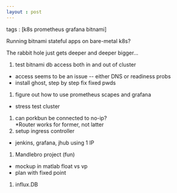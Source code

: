 ```yaml
---
layout : post
---
```

tags : [k8s prometheus grafana bitnami]

Running bitnami stateful apps on bare-metal k8s?  

The rabbit hole just gets deeper and deeper bigger...

1. test bitnami db access both in and out of cluster 
 * access seems to be an issue -- either DNS or readiness probs
 * install ghost, step by step fix fixed pwds
1. figure out how to use prometheus scapes and grafana
 * stress test cluster
1. can porkbun be connected to no-ip?  
 *Router works for former, not latter
1. setup ingress controller 
 * jenkins, grafana, jhub using 1 IP
1. Mandlebro project (fun)
 * mockup in matlab float vs vp
 * plan with fixed point
1. influx.DB
